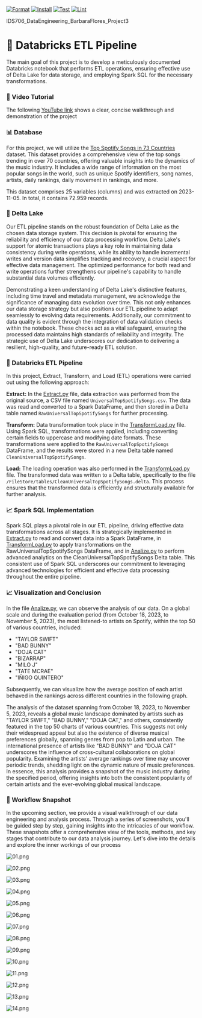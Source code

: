 [![Format](https://github.com/nogibjj/IDS706_DataEngineering_BarbaraFlores_Project3/actions/workflows/format.yml/badge.svg)](https://github.com/nogibjj/IDS706_DataEngineering_BarbaraFlores_Project3/actions/workflows/format.yml)
[![Install](https://github.com/nogibjj/IDS706_DataEngineering_BarbaraFlores_Project3/actions/workflows/install.yml/badge.svg)](https://github.com/nogibjj/IDS706_DataEngineering_BarbaraFlores_Project3/actions/workflows/install.yml)
[![Test](https://github.com/nogibjj/IDS706_DataEngineering_BarbaraFlores_Project3/actions/workflows/test.yml/badge.svg)](https://github.com/nogibjj/IDS706_DataEngineering_BarbaraFlores_Project3/actions/workflows/test.yml)
[![Lint](https://github.com/nogibjj/IDS706_DataEngineering_BarbaraFlores_Project3/actions/workflows/test.yml/badge.svg)](https://github.com/nogibjj/IDS706_DataEngineering_BarbaraFlores_Project3/actions/workflows/Lint.yml)



IDS706_DataEngineering_BarbaraFlores_Project3
# 📂  Databricks ETL Pipeline

The main goal of this project is to develop a meticulously documented Databricks notebook that performs ETL operations, ensuring effective use of Delta Lake for data storage, and employing Spark SQL for the necessary transformations.

### 🎥 Video Tutorial
The following [YouTube link](https://youtu.be/7IdvxX5F508) shows a clear, concise walkthrough and demonstration of the project


### 📊 Database

For this project, we will utilize the [Top Spotify Songs in 73 Countries](https://www.kaggle.com/datasets/asaniczka/top-spotify-songs-in-73-countries-daily-updated/) dataset. This dataset provides a comprehensive view of the top songs trending in over 70 countries, offering valuable insights into the dynamics of the music industry. It includes a wide range of information on the most popular songs in the world, such as unique Spotify identifiers, song names, artists, daily rankings, daily movement in rankings, and more.

This dataset comprises 25 variables (columns) and was extracted on 2023-11-05. In total, it contains 72.959 records.

### 🚀 Delta Lake

Our ETL pipeline stands on the robust foundation of Delta Lake as the chosen data storage system. This decision is pivotal for ensuring the reliability and efficiency of our data processing workflow. Delta Lake's support for atomic transactions plays a key role in maintaining data consistency during write operations, while its ability to handle incremental writes and version data simplifies tracking and recovery, a crucial aspect for effective data management. The optimized performance for both read and write operations further strengthens our pipeline's capability to handle substantial data volumes efficiently.

Demonstrating a keen understanding of Delta Lake's distinctive features, including time travel and metadata management, we acknowledge the significance of managing data evolution over time. This not only enhances our data storage strategy but also positions our ETL pipeline to adapt seamlessly to evolving data requirements. Additionally, our commitment to data quality is evident through the integration of data validation checks within the notebook. These checks act as a vital safeguard, ensuring the processed data maintains high standards of reliability and integrity. The strategic use of Delta Lake underscores our dedication to delivering a resilient, high-quality, and future-ready ETL solution.


### 🔄 Databricks ETL Pipeline

In this project, Extract, Transform, and Load (ETL) operations were carried out using the following approach:

**Extract:**
In the [Extract.py](https://github.com/nogibjj/IDS706_DataEngineering_BarbaraFlores_Project3/blob/main/src/Extract.py) file, data extraction was performed from the original source, a CSV file named `UniversalTopSpotifySongs.csv`. The data was read and converted to a Spark DataFrame, and then stored in a Delta table named `RawUniversalTopSpotifySongs` for further processing.

**Transform:**
Data transformation took place in the [TransformLoad.py](https://github.com/nogibjj/IDS706_DataEngineering_BarbaraFlores_Project3/blob/main/src/TransformLoad.py) file. Using Spark SQL, transformations were applied, including converting certain fields to uppercase and modifying date formats. These transformations were applied to the `RawUniversalTopSpotifySongs` DataFrame, and the results were stored in a new Delta table named `CleanUniversalTopSpotifySongs`.

**Load:**
The loading operation was also performed in the [TransformLoad.py](https://github.com/nogibjj/IDS706_DataEngineering_BarbaraFlores_Project3/blob/main/src/TransformLoad.py) file. The transformed data was written to a Delta table, specifically to the file `/FileStore/tables/CleanUniversalTopSpotifySongs.delta`. This process ensures that the transformed data is efficiently and structurally available for further analysis.


### 📈 Spark SQL Implementation

Spark SQL plays a pivotal role in our ETL pipeline, driving effective data transformations across all stages. It is strategically implemented in [Extract.py](https://github.com/nogibjj/IDS706_DataEngineering_BarbaraFlores_Project3/blob/main/src/Extract.py)  to read and convert data into a Spark DataFrame, in [TransformLoad.py](https://github.com/nogibjj/IDS706_DataEngineering_BarbaraFlores_Project3/blob/main/src/TransformLoad.py) to apply transformations on the RawUniversalTopSpotifySongs DataFrame, and in [Analize.py](https://github.com/nogibjj/IDS706_DataEngineering_BarbaraFlores_Project3/blob/main/src/Analize.py)  to perform advanced analytics on the CleanUniversalTopSpotifySongs Delta table. This consistent use of Spark SQL underscores our commitment to leveraging advanced technologies for efficient and effective data processing throughout the entire pipeline.

### 📈 Visualization and Conclusion
In the file [Analize.py](https://github.com/nogibjj/IDS706_DataEngineering_BarbaraFlores_Project3/blob/main/src/Analize.py), we can observe the analysis of our data. On a global scale and during the evaluation period (from October 18, 2023, to November 5, 2023), the most listened-to artists on Spotify, within the top 50 of various countries, included:

- "TAYLOR SWIFT"
- "BAD BUNNY"
- "DOJA CAT"
- "BIZARRAP"
- "MILO J"
- "TATE MCRAE"
- "IÑIGO QUINTERO"

Subsequently, we can visualize how the average position of each artist behaved in the rankings across different countries in the following graph.

The analysis of the dataset spanning from October 18, 2023, to November 5, 2023, reveals a global music landscape dominated by artists such as "TAYLOR SWIFT," "BAD BUNNY," "DOJA CAT," and others, consistently featured in the top 50 charts of various countries. This suggests not only their widespread appeal but also the existence of diverse musical preferences globally, spanning genres from pop to Latin and urban. The international presence of artists like "BAD BUNNY" and "DOJA CAT" underscores the influence of cross-cultural collaborations on global popularity. Examining the artists' average rankings over time may uncover periodic trends, shedding light on the dynamic nature of music preferences. In essence, this analysis provides a snapshot of the music industry during the specified period, offering insights into both the consistent popularity of certain artists and the ever-evolving global musical landscape.

### 📸 Workflow Snapshot
In the upcoming section, we provide a visual walkthrough of our data engineering and analysis process. Through a series of screenshots, you'll be guided step by step, gaining insights into the intricacies of our workflow. These snapshots offer a comprehensive view of the tools, methods, and key stages that contribute to our data analysis journey. Let's dive into the details and explore the inner workings of our process

![01.png](https://raw.githubusercontent.com/nogibjj/IDS706_DataEngineering_BarbaraFlores_Project3/main/images/01.png)

![02.png](https://raw.githubusercontent.com/nogibjj/IDS706_DataEngineering_BarbaraFlores_Project3/main/images/02.png)

![03.png](https://raw.githubusercontent.com/nogibjj/IDS706_DataEngineering_BarbaraFlores_Project3/main/images/03.png)

![04.png](https://raw.githubusercontent.com/nogibjj/IDS706_DataEngineering_BarbaraFlores_Project3/main/images/04.png)

![05.png](https://raw.githubusercontent.com/nogibjj/IDS706_DataEngineering_BarbaraFlores_Project3/main/images/05.png)

![06.png](https://raw.githubusercontent.com/nogibjj/IDS706_DataEngineering_BarbaraFlores_Project3/main/images/06.png)

![07.png](https://raw.githubusercontent.com/nogibjj/IDS706_DataEngineering_BarbaraFlores_Project3/main/images/07.png)

![08.png](https://raw.githubusercontent.com/nogibjj/IDS706_DataEngineering_BarbaraFlores_Project3/main/images/08.png)

![09.png](https://raw.githubusercontent.com/nogibjj/IDS706_DataEngineering_BarbaraFlores_Project3/main/images/09.png)

![10.png](https://raw.githubusercontent.com/nogibjj/IDS706_DataEngineering_BarbaraFlores_Project3/main/images/10.png)

![11.png](https://raw.githubusercontent.com/nogibjj/IDS706_DataEngineering_BarbaraFlores_Project3/main/images/11.png)

![12.png](https://raw.githubusercontent.com/nogibjj/IDS706_DataEngineering_BarbaraFlores_Project3/main/images/12.png)

![13.png](https://raw.githubusercontent.com/nogibjj/IDS706_DataEngineering_BarbaraFlores_Project3/main/images/13.png)

![14.png](https://raw.githubusercontent.com/nogibjj/IDS706_DataEngineering_BarbaraFlores_Project3/main/images/14.png)


